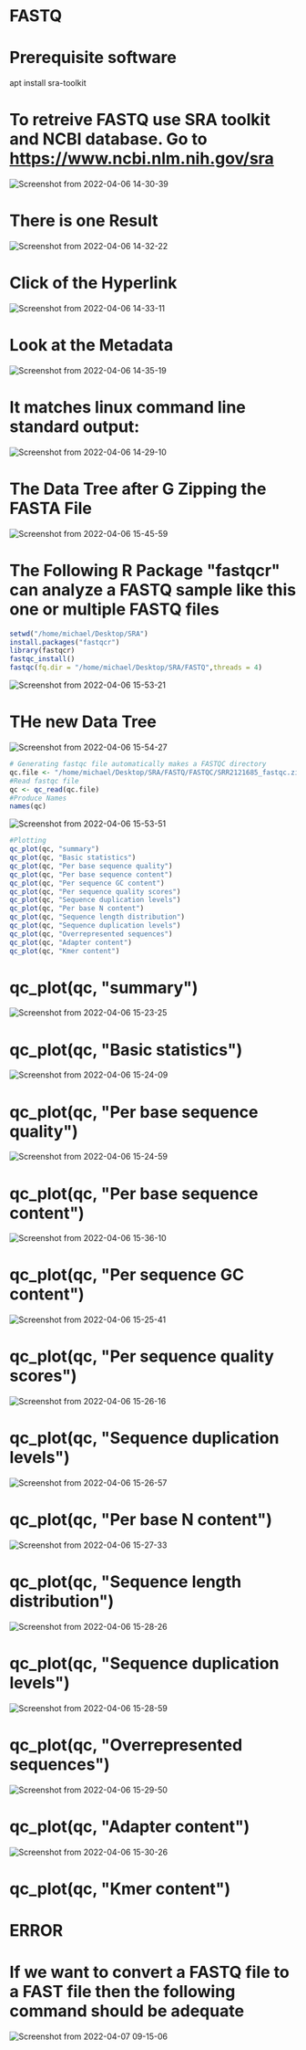 # FASTQ

# Prerequisite software
apt install sra-toolkit 
# To retreive FASTQ use SRA toolkit and NCBI database. Go to https://www.ncbi.nlm.nih.gov/sra
![Screenshot from 2022-04-06 14-30-39](https://user-images.githubusercontent.com/93121277/161974981-7ad934c5-1eda-4f2c-8924-40b948d83ba9.png)
# There is one Result
![Screenshot from 2022-04-06 14-32-22](https://user-images.githubusercontent.com/93121277/161975243-e3e77f29-8049-4237-9e2c-da203c21b993.png)
# Click of the Hyperlink
![Screenshot from 2022-04-06 14-33-11](https://user-images.githubusercontent.com/93121277/161975388-5a442821-6b6a-4f86-a5d4-36fbb7a49b2b.png)
# Look at the Metadata
![Screenshot from 2022-04-06 14-35-19](https://user-images.githubusercontent.com/93121277/161975754-a416bbfd-f93c-4358-9e8a-8579fd219cb1.png)
# It matches linux command line standard output:
![Screenshot from 2022-04-06 14-29-10](https://user-images.githubusercontent.com/93121277/161975870-38ced2e9-e793-4172-b852-cf439c5aab84.png)
# The Data Tree after G Zipping the FASTA File
![Screenshot from 2022-04-06 15-45-59](https://user-images.githubusercontent.com/93121277/161989384-e8f4563f-1095-4123-9898-1c9ae697ac2b.png)

# The Following R Package "fastqcr" can analyze a FASTQ sample like this one or multiple FASTQ files

```r
setwd("/home/michael/Desktop/SRA")
install.packages("fastqcr")
library(fastqcr)
fastqc_install()
fastqc(fq.dir = "/home/michael/Desktop/SRA/FASTQ",threads = 4)
```
![Screenshot from 2022-04-06 15-53-21](https://user-images.githubusercontent.com/93121277/161990870-b05f4e34-46cf-4fd7-a139-c25ab08e663c.png)


# THe new Data Tree
![Screenshot from 2022-04-06 15-54-27](https://user-images.githubusercontent.com/93121277/161991088-70d122b5-54f2-4431-942a-1a3763e02d91.png)

```r
# Generating fastqc file automatically makes a FASTQC directory
qc.file <- "/home/michael/Desktop/SRA/FASTQ/FASTQC/SRR2121685_fastqc.zip"
#Read fastqc file
qc <- qc_read(qc.file)
#Produce Names
names(qc)
```
![Screenshot from 2022-04-06 15-53-51](https://user-images.githubusercontent.com/93121277/161990962-be465975-66e7-43d5-ae42-71317c898a06.png)


```r
#Plotting
qc_plot(qc, "summary")
qc_plot(qc, "Basic statistics")
qc_plot(qc, "Per base sequence quality")
qc_plot(qc, "Per base sequence content")
qc_plot(qc, "Per sequence GC content")
qc_plot(qc, "Per sequence quality scores")
qc_plot(qc, "Sequence duplication levels")
qc_plot(qc, "Per base N content")
qc_plot(qc, "Sequence length distribution")
qc_plot(qc, "Sequence duplication levels")
qc_plot(qc, "Overrepresented sequences")
qc_plot(qc, "Adapter content")
qc_plot(qc, "Kmer content")

```

# qc_plot(qc, "summary")
![Screenshot from 2022-04-06 15-23-25](https://user-images.githubusercontent.com/93121277/161984831-aa74665e-c12e-4879-92f9-b720afe7cd9b.png)

# qc_plot(qc, "Basic statistics")
![Screenshot from 2022-04-06 15-24-09](https://user-images.githubusercontent.com/93121277/161984918-00c483af-38ff-4811-94a4-5632aefd7b24.png)

# qc_plot(qc, "Per base sequence quality")
![Screenshot from 2022-04-06 15-24-59](https://user-images.githubusercontent.com/93121277/161985072-8cedc4a9-736b-47c4-83cd-136c29988dd5.png)

# qc_plot(qc, "Per base sequence content")
![Screenshot from 2022-04-06 15-36-10](https://user-images.githubusercontent.com/93121277/161987332-54da0fa7-557c-48e9-9bb8-13501ece3819.png)

# qc_plot(qc, "Per sequence GC content")
![Screenshot from 2022-04-06 15-25-41](https://user-images.githubusercontent.com/93121277/161985197-c598e482-db5e-4e89-841f-fcc15a8eb6b2.png)

# qc_plot(qc, "Per sequence quality scores")
![Screenshot from 2022-04-06 15-26-16](https://user-images.githubusercontent.com/93121277/161985346-f62198cf-3375-4ce2-a474-d3a3423dff7c.png)

# qc_plot(qc, "Sequence duplication levels")
![Screenshot from 2022-04-06 15-26-57](https://user-images.githubusercontent.com/93121277/161985438-04e7857c-b85b-4896-8a97-76c01498c9d2.png)

# qc_plot(qc, "Per base N content")
![Screenshot from 2022-04-06 15-27-33](https://user-images.githubusercontent.com/93121277/161985583-1f6637a5-6656-4474-af4c-446d3e15bef4.png)

# qc_plot(qc, "Sequence length distribution")
![Screenshot from 2022-04-06 15-28-26](https://user-images.githubusercontent.com/93121277/161985754-7205a652-e9e9-4bbd-830e-14e255204de8.png)

# qc_plot(qc, "Sequence duplication levels")
![Screenshot from 2022-04-06 15-28-59](https://user-images.githubusercontent.com/93121277/161985862-6be20228-da23-4a14-ac73-6dc84968f12f.png)

# qc_plot(qc, "Overrepresented sequences")
![Screenshot from 2022-04-06 15-29-50](https://user-images.githubusercontent.com/93121277/161986031-69bf7832-041c-40a5-b82a-6ef9112b7a2b.png)

# qc_plot(qc, "Adapter content")
![Screenshot from 2022-04-06 15-30-26](https://user-images.githubusercontent.com/93121277/161986133-8ade0494-0780-4f73-9851-fcd2e709f352.png)

# qc_plot(qc, "Kmer content")
# ERROR


# If we want to convert a FASTQ file to a FAST file then the following command should be adequate
![Screenshot from 2022-04-07 09-15-06](https://user-images.githubusercontent.com/93121277/162141651-874b6a70-49c7-4574-92e9-4bf28715574d.png)








